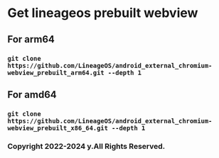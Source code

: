 # Get lineageos prebuilt webview

## For arm64
### `git clone https://github.com/LineageOS/android_external_chromium-webview_prebuilt_arm64.git --depth 1`

## For amd64
### `git clone https://github.com/LineageOS/android_external_chromium-webview_prebuilt_x86_64.git --depth 1`

### Copyright 2022-2024 y.All Rights Reserved.
